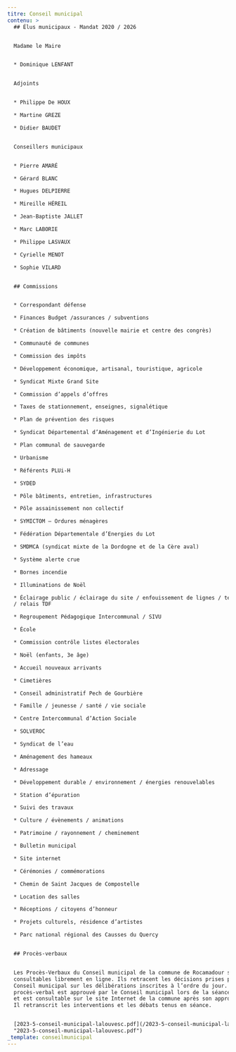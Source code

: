 ```yaml
---
titre: Conseil municipal
contenu: >
  ## Élus municipaux - Mandat 2020 / 2026


  Madame le Maire


  * Dominique LENFANT


  Adjoints


  * Philippe De HOUX

  * Martine GREZE

  * Didier BAUDET


  Conseillers municipaux


  * Pierre AMARÉ

  * Gérard BLANC

  * Hugues DELPIERRE

  * Mireille HÉREIL

  * Jean-Baptiste JALLET

  * Marc LABORIE

  * Philippe LASVAUX

  * Cyrielle MENOT

  * Sophie VILARD


  ## Commissions


  * Correspondant défense

  * Finances Budget /assurances / subventions

  * Création de bâtiments (nouvelle mairie et centre des congrès)

  * Communauté de communes

  * Commission des impôts

  * Développement économique, artisanal, touristique, agricole

  * Syndicat Mixte Grand Site

  * Commission d’appels d’offres

  * Taxes de stationnement, enseignes, signalétique

  * Plan de prévention des risques

  * Syndicat Départemental d’Aménagement et d’Ingénierie du Lot

  * Plan communal de sauvegarde

  * Urbanisme

  * Référents PLUi-H

  * SYDED

  * Pôle bâtiments, entretien, infrastructures

  * Pôle assainissement non collectif

  * SYMICTOM – Ordures ménagères

  * Fédération Départementale d’Energies du Lot

  * SMDMCA (syndicat mixte de la Dordogne et de la Cère aval)

  * Système alerte crue

  * Bornes incendie

  * Illuminations de Noël

  * Éclairage public / éclairage du site / enfouissement de lignes / téléphonie
  / relais TDF

  * Regroupement Pédagogique Intercommunal / SIVU

  * École

  * Commission contrôle listes électorales

  * Noël (enfants, 3e âge)

  * Accueil nouveaux arrivants

  * Cimetières

  * Conseil administratif Pech de Gourbière

  * Famille / jeunesse / santé / vie sociale

  * Centre Intercommunal d’Action Sociale

  * SOLVEROC

  * Syndicat de l’eau

  * Aménagement des hameaux

  * Adressage

  * Développement durable / environnement / énergies renouvelables

  * Station d’épuration

  * Suivi des travaux

  * Culture / évènements / animations

  * Patrimoine / rayonnement / cheminement

  * Bulletin municipal

  * Site internet

  * Cérémonies / commémorations

  * Chemin de Saint Jacques de Compostelle

  * Location des salles

  * Réceptions / citoyens d’honneur

  * Projets culturels, résidence d’artistes

  * Parc national régional des Causses du Quercy


  ## Procès-verbaux


  Les Procès-Verbaux du Conseil municipal de la commune de Rocamadour sont
  consultables librement en ligne. Ils retracent les décisions prises par le
  Conseil municipal sur les délibérations inscrites à l’ordre du jour. Le
  procès-verbal est approuvé par le Conseil municipal lors de la séance suivante
  et est consultable sur le site Internet de la commune après son approbation.
  Il retranscrit les interventions et les débats tenus en séance.


  [2023-5-conseil-municipal-lalouvesc.pdf](/2023-5-conseil-municipal-lalouvesc.pdf
  "2023-5-conseil-municipal-lalouvesc.pdf")
_template: conseilmunicipal
---
```


